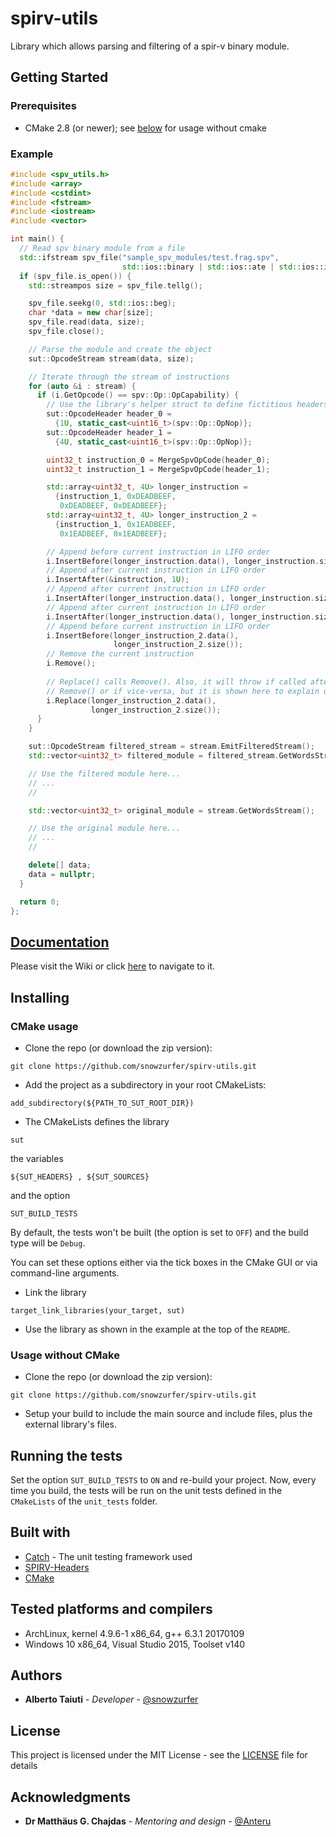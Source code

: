 # spirv-utils
Library which allows parsing and filtering of a spir-v binary module.

## Getting Started
### Prerequisites
* CMake 2.8 (or newer); see [below](#no-cmake) for usage 
  without cmake

### Example
```cpp
#include <spv_utils.h>
#include <array>
#include <cstdint>
#include <fstream>
#include <iostream>
#include <vector>

int main() {
  // Read spv binary module from a file
  std::ifstream spv_file("sample_spv_modules/test.frag.spv",
                         std::ios::binary | std::ios::ate | std::ios::in);
  if (spv_file.is_open()) {
    std::streampos size = spv_file.tellg();

    spv_file.seekg(0, std::ios::beg);
    char *data = new char[size];
    spv_file.read(data, size);
    spv_file.close();

    // Parse the module and create the object
    sut::OpcodeStream stream(data, size);

    // Iterate through the stream of instructions
    for (auto &i : stream) {
      if (i.GetOpcode() == spv::Op::OpCapability) {
        // Use the library's helper struct to define fictitious headers
        sut::OpcodeHeader header_0 =
          {1U, static_cast<uint16_t>(spv::Op::OpNop)};
        sut::OpcodeHeader header_1 =
          {4U, static_cast<uint16_t>(spv::Op::OpNop)};

        uint32_t instruction_0 = MergeSpvOpCode(header_0);
        uint32_t instruction_1 = MergeSpvOpCode(header_1);

        std::array<uint32_t, 4U> longer_instruction = 
          {instruction_1, 0xDEADBEEF,
           0xDEADBEEF, 0xDEADBEEF};
        std::array<uint32_t, 4U> longer_instruction_2 =
          {instruction_1, 0x1EADBEEF,
           0x1EADBEEF, 0x1EADBEEF};

        // Append before current instruction in LIFO order
        i.InsertBefore(longer_instruction.data(), longer_instruction.size());
        // Append after current instruction in LIFO order
        i.InsertAfter(&instruction, 1U);
        // Append after current instruction in LIFO order
        i.InsertAfter(longer_instruction.data(), longer_instruction.size());
        // Append after current instruction in LIFO order
        i.InsertAfter(longer_instruction.data(), longer_instruction.size());
        // Append before current instruction in LIFO order
        i.InsertBefore(longer_instruction_2.data(),
                       longer_instruction_2.size());
        // Remove the current instruction
        i.Remove();
        
        // Replace() calls Remove(). Also, it will throw if called after 
        // Remove() or if vice-versa, but it is shown here to explain usage.
        i.Replace(longer_instruction_2.data(),
                  longer_instruction_2.size());
      }
    }

    sut::OpcodeStream filtered_stream = stream.EmitFilteredStream();
    std::vector<uint32_t> filtered_module = filtered_stream.GetWordsStream();

    // Use the filtered module here...
    // ...
    //

    std::vector<uint32_t> original_module = stream.GetWordsStream();

    // Use the original module here...
    // ...
    //

    delete[] data;
    data = nullptr;
  }

  return 0;
};
```
## [Documentation](https://github.com/snowzurfer/spirv-utils/wiki/Documentation)
Please visit the Wiki or click
[here](https://github.com/snowzurfer/spirv-utils/wiki/Documentation)
to navigate to it.

## Installing
### CMake usage
* Clone the repo (or download the zip version):
```
git clone https://github.com/snowzurfer/spirv-utils.git
```

* Add the project as a subdirectory in your root CMakeLists:
```
add_subdirectory(${PATH_TO_SUT_ROOT_DIR})    
```
    
* The CMakeLists defines the library  
```
sut  
```
the variables  
```
${SUT_HEADERS} , ${SUT_SOURCES}  
```
and the option  
```
SUT_BUILD_TESTS
```
  
  By default, the tests won't be built (the option is set to
  `OFF`)
  and the build
  type will be `Debug`.    

  You can set these options either via the tick boxes
  in the CMake GUI or via
  command-line arguments.


* Link the library
```
target_link_libraries(your_target, sut)
```

* Use the library as shown in the example at the top of the `README`.


### <a name="no-cmake"></a>Usage without CMake
* Clone the repo (or download the zip version):
```
git clone https://github.com/snowzurfer/spirv-utils.git
```
* Setup your build to include the main source and include files, plus the
  external library's files.

## Running the tests
Set the option `SUT_BUILD_TESTS` to `ON` and re-build your project.
Now, every time you build, the tests will be run on the unit tests defined
in the `CMakeLists` of the `unit_tests` folder.

## Built with
* [Catch](http://github.com/philsquared/Catch) - The unit testing framework used
* [SPIRV-Headers](http://github.com/KhronosGroup/SPIRV-Headers/)
* [CMake](http://cmake.org)

## Tested platforms and compilers
* ArchLinux, kernel 4.9.6-1 x86_64, g++ 6.3.1 20170109
* Windows 10 x86_64, Visual Studio 2015, Toolset v140

## Authors
* **Alberto Taiuti** - *Developer* -
[@snowzurfer](https://github.com/snowzurfer)

## License
This project is licensed under the MIT License - see the [LICENSE](LICENSE) file
for details

## Acknowledgments
* **Dr Matthäus G. Chajdas** - *Mentoring and design* - [@Anteru](https://github.com/Anteru)
